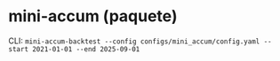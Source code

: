 # mini-accum (paquete)
CLI: `mini-accum-backtest --config configs/mini_accum/config.yaml --start 2021-01-01 --end 2025-09-01`
